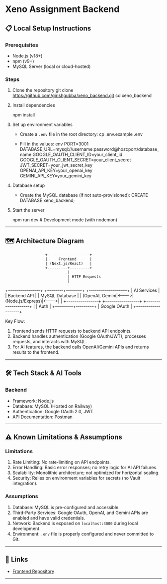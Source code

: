 
# Xeno Assignment Backend

## 📋 Local Setup Instructions

### Prerequisites
- Node.js (v18+)
- npm (v9+)
- MySQL Server (local or cloud-hosted)

### Steps
1. Clone the repository
   git clone https://github.com/girishgubba/xeno_backend.git
   cd xeno_backend
   

2. Install dependencies
   
   npm install
   

3. Set up environment variables
   - Create a `.env` file in the root directory:
     cp .env.example .env
     
   - Fill in the values:
     env
     PORT=3001
     DATABASE_URL=mysql://username:password@host:port/database_name
     GOOGLE_OAUTH_CLIENT_ID=your_client_id
     GOOGLE_OAUTH_CLIENT_SECRET=your_client_secret
     JWT_SECRET=your_jwt_secret_key
     OPENAI_API_KEY=your_openai_key
     GEMINI_API_KEY=your_gemini_key
     

4. Database setup
   - Create the MySQL database (if not auto-provisioned):
     CREATE DATABASE xeno_backend;
     
  

5. Start the server
   
   npm run dev # Development mode (with nodemon)
  

---

## 🗺️ Architecture Diagram


                      +-------------------+
                      |     Frontend      |
                      | (Next.js/React)   |
                      +---------+---------+
                                |
                                | HTTP Requests
                                |
+----------------+     +--------+--------+     +-------------------+
|   AI Services  |     |   Backend API   |     |   MySQL Database  |
| (OpenAI, Gemini|<--->| (Node.js/Express)|<--->|   |
+----------------+     +-----------------+     +-------------------+
                                |
                                | Auth
                                |
                      +---------+---------+
                      |   Google OAuth    |
                      +-------------------+


Key Flow:
1. Frontend sends HTTP requests to backend API endpoints.
2. Backend handles authentication (Google OAuth/JWT), processes requests, and interacts with MySQL.
3. For AI features, the backend calls OpenAI/Gemini APIs and returns results to the frontend.

---
## 🛠️ Tech Stack & AI Tools

### Backend
- Framework: Node.js
- Database: MySQL (Hosted on Railway)
- Authentication: Google OAuth 2.0, JWT
- API Documentation: Postman 




---

## ⚠️ Known Limitations & Assumptions

### Limitations
1. Rate Limiting: No rate-limiting on API endpoints.
2. Error Handling: Basic error responses; no retry logic for AI API failures.
3. Scalability: Monolithic architecture; not optimized for horizontal scaling.
4. Security: Relies on environment variables for secrets (no Vault integration).

### Assumptions
1. Database: MySQL is pre-configured and accessible.
2. Third-Party Services: Google OAuth, OpenAI, and Gemini APIs are enabled and have valid credentials.
3. Network: Backend is exposed on `localhost:3000` during local development.
4. Environment: `.env` file is properly configured and never committed to Git.

---

## 🔗 Links
- [Frontend Repository](https://github.com/girishgubba/xeno_frontend)


---

